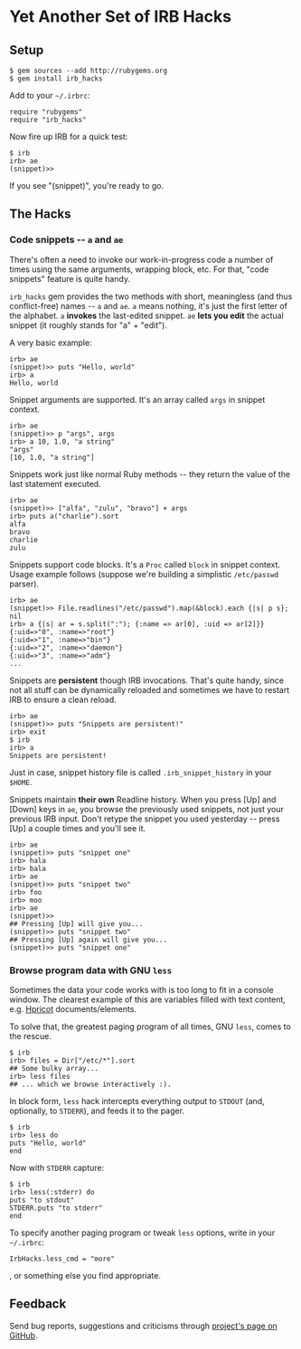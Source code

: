 Yet Another Set of IRB Hacks
============================

Setup
-----

    $ gem sources --add http://rubygems.org
    $ gem install irb_hacks

Add to your `~/.irbrc`:

    require "rubygems"
    require "irb_hacks"

Now fire up IRB for a quick test:

    $ irb
    irb> ae
    (snippet)>>

If you see "(snippet)", you're ready to go.


The Hacks
---------

### Code snippets -- `a` and `ae` ###

There's often a need to invoke our work-in-progress code a number of times using the same arguments, wrapping block, etc. For that, "code snippets" feature is quite handy.

`irb_hacks` gem provides the two methods with short, meaningless (and thus conflict-free) names -- `a` and `ae`. `a` means nothing, it's just the first letter of the alphabet. `a` **invokes** the last-edited snippet. `ae` **lets you edit** the actual snippet (it roughly stands for "a" + "edit").

A very basic example:

    irb> ae
    (snippet)>> puts "Hello, world"
    irb> a
    Hello, world

Snippet arguments are supported. It's an array called `args` in snippet context.

    irb> ae
    (snippet)>> p "args", args
    irb> a 10, 1.0, "a string"
    "args"
    [10, 1.0, "a string"]

Snippets work just like normal Ruby methods -- they return the value of the last statement executed.

    irb> ae
    (snippet)>> ["alfa", "zulu", "bravo"] + args
    irb> puts a("charlie").sort
    alfa
    bravo
    charlie
    zulu

Snippets support code blocks. It's a `Proc` called `block` in snippet context. Usage example follows (suppose we're building a simplistic `/etc/passwd` parser).

    irb> ae
    (snippet)>> File.readlines("/etc/passwd").map(&block).each {|s| p s}; nil
    irb> a {|s| ar = s.split(":"); {:name => ar[0], :uid => ar[2]}}
    {:uid=>"0", :name=>"root"}
    {:uid=>"1", :name=>"bin"}
    {:uid=>"2", :name=>"daemon"}
    {:uid=>"3", :name=>"adm"}
    ...

Snippets are **persistent** though IRB invocations. That's quite handy, since not all stuff can be dynamically reloaded and sometimes we have to restart IRB to ensure a clean reload.

    irb> ae
    (snippet)>> puts "Snippets are persistent!"
    irb> exit
    $ irb
    irb> a
    Snippets are persistent!

Just in case, snippet history file is called `.irb_snippet_history` in your `$HOME`.

Snippets maintain **their own** Readline history. When you press [Up] and [Down] keys in `ae`, you browse the previously used snippets, not just your previous IRB input. Don't retype the snippet you used yesterday -- press [Up] a couple times and you'll see it.

    irb> ae
    (snippet)>> puts "snippet one"
    irb> hala
    irb> bala
    irb> ae
    (snippet)>> puts "snippet two"
    irb> foo
    irb> moo
    irb> ae
    (snippet)>>
    ## Pressing [Up] will give you...
    (snippet)>> puts "snippet two"
    ## Pressing [Up] again will give you...
    (snippet)>> puts "snippet one"

### Browse program data with GNU `less` ###

Sometimes the data your code works with is too long to fit in a console window. The clearest example of this are variables filled with text content, e.g. [Hpricot](http://github.com/whymirror/hpricot) documents/elements.

To solve that, the greatest paging program of all times, GNU `less`, comes to the rescue.

    $ irb
    irb> files = Dir["/etc/*"].sort
    ## Some bulky array...
    irb> less files
    ## ... which we browse interactively :).

In block form, `less` hack intercepts everything output to `STDOUT` (and, optionally, to `STDERR`), and feeds it to the pager.

    $ irb
    irb> less do
    puts "Hello, world"
    end

Now with `STDERR` capture:

    $ irb
    irb> less(:stderr) do
    puts "to stdout"
    STDERR.puts "to stderr"
    end

To specify another paging program or tweak `less` options, write in your `~/.irbrc`:

    IrbHacks.less_cmd = "more"

, or something else you find appropriate.


Feedback
--------

Send bug reports, suggestions and criticisms through [project's page on GitHub](http://github.com/dadooda/irb_hacks).

